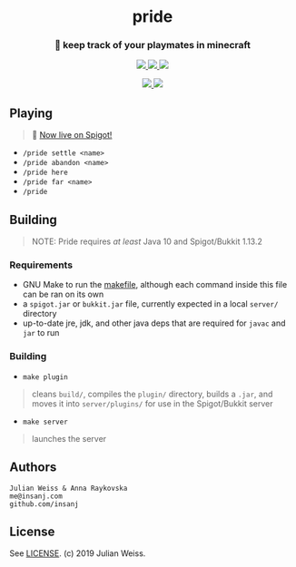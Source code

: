 <h1 align="center">pride</h1>
<h3 align="center">🦁  keep track of your playmates in minecraft</h3>


<p align="center">
  <a href="https://github.com/insanj/pride/releases">
    <img src="https://img.shields.io/github/release/insanj/pride.svg" />
  </a>
  

  
  <a href="https://github.com/insanj/pride/">
    <img src="https://img.shields.io/github/languages/code-size/insanj/pride.svg" />
  </a>
  
  <a href="https://github.com/insanj/pride/blob/master/LICENSE">
    <img src="https://img.shields.io/github/license/insanj/pride.svg" />
  </a>
</p>  

<p align="center">
  <a href="https://jdk.java.net/">
    <img src="https://img.shields.io/badge/java-10.0.2-red.svg" />
  </a>
    <a href="https://getbukkit.org/download/craftbukkit">
    <img src="https://img.shields.io/badge/bukkit-1.13.2-orange.svg" />
  </a>
</p>

## Playing

> :rocket: [Now live on Spigot!](https://www.spigotmc.org/resources/pride.64859/)

- `/pride settle <name>`
- `/pride abandon <name>`
- `/pride here`
- `/pride far <name>`
- `/pride`

## Building

> NOTE: Pride requires *at least* Java 10 and Spigot/Bukkit 1.13.2

### Requirements

- GNU Make to run the [makefile](makefile), although each command inside this file can be ran on its own
- a `spigot.jar` or `bukkit.jar` file, currently expected in a local `server/` directory
- up-to-date jre, jdk, and other java deps that are required for `javac` and `jar` to run

### Building

- `make plugin`

> cleans `build/`, compiles the `plugin/` directory, builds a `.jar`, and moves it into `server/plugins/` for use in the Spigot/Bukkit server

- `make server`

> launches the server 


## Authors

```
Julian Weiss & Anna Raykovska
me@insanj.com
github.com/insanj
```

## License

See [LICENSE](LICENSE). (c) 2019 Julian Weiss.


